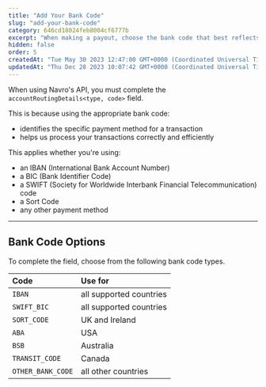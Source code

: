 ```yaml
---
title: "Add Your Bank Code"
slug: "add-your-bank-code"
category: 646cd18024feb8004cf6777b
excerpt: "When making a payout, choose the bank code that best reflects your use case."
hidden: false
order: 5
createdAt: "Tue May 30 2023 12:47:00 GMT+0000 (Coordinated Universal Time)"
updatedAt: "Thu Dec 28 2023 10:07:42 GMT+0000 (Coordinated Universal Time)"
---
```

When using Navro's API, you must complete the `accountRoutingDetails<type, code>` field.

This is because using the appropriate bank code:

- identifies the specific payment method for a transaction
- helps us process your transactions correctly and efficiently

This applies whether you're using:

- an IBAN (International Bank Account Number)
- a BIC (Bank Identifier Code)
- a SWIFT (Society for Worldwide Interbank Financial Telecommunication) code
- a Sort Code
- any other payment method

***

## Bank Code Options

To complete the field, choose from the following bank code types.

| Code              | Use for                 |
| :---------------- | :---------------------- |
| `IBAN`            | all supported countries |
| `SWIFT_BIC`       | all supported countries |
| `SORT_CODE`       | UK and Ireland          |
| `ABA`             | USA                     |
| `BSB`             | Australia               |
| `TRANSIT_CODE`    | Canada                  |
| `OTHER_BANK_CODE` | all other countries     |
